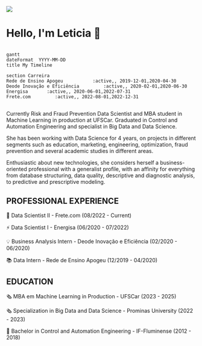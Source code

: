 ![](https://komarev.com/ghpvc/?username=leticiagcsilva)

# Hello, I'm Leticia 👋

```mermaid

gantt
dateFormat  YYYY-MM-DD
title My Timeline

section Carreira
Rede de Ensino Apogeu           :active,, 2019-12-01,2020-04-30
Deode Inovação e Eficiência         :active,, 2020-02-01,2020-06-30
Energisa       :active,, 2020-06-01,2022-07-31
Frete.com         :active,, 2022-08-01,2022-12-31

```
##
Currently Risk and Fraud Prevention Data Scientist and MBA student in Machine Learning in production at UFSCar. Graduated in Control and Automation Engineering and specialist in Big Data and Data Science.

She has been working with Data Science for 4 years, on projects in different segments such as education, marketing, engineering, optimization, fraud prevention and several academic studies in different areas.

Enthusiastic about new technologies, she considers herself a business-oriented professional with a generalist profile, with an affinity for everything from database structuring, data quality, descriptive and diagnostic analysis, to predictive and prescriptive modeling.

## PROFESSIONAL EXPERIENCE
🚚  Data Scientist II - Frete.com (08/2022 - Current)

⚡ Data Scientist I - Energisa (06/2020 - 07/2022)

💡 Business Analysis Intern - Deode Inovação e Eficiência (02/2020 - 06/2020)

📚 Data Intern - Rede de Ensino Apogeu (12/2019 - 04/2020)

## EDUCATION
🗞️ MBA em Machine Learning in Production - UFSCar (2023 - 2025)

🗞️ Specialization in Big Data and Data Science - Prominas University (2022 - 2023)

🤖 Bachelor in Control and Automation Engineering - IF-Fluminense (2012 - 2018)
